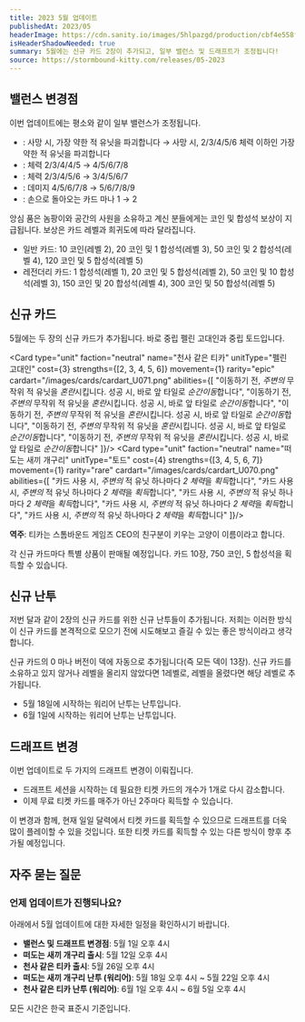 ```yaml
---
title: 2023 5월 업데이트
publishedAt: 2023/05
headerImage: https://cdn.sanity.io/images/5hlpazgd/production/cbf4e558f125219c9ae72350d893474371d405dd-1920x622.png
isHeaderShadowNeeded: true
summary: 5월에는 신규 카드 2장이 추가되고, 일부 밸런스 및 드래프트가 조정됩니다!
source: https://stormbound-kitty.com/releases/05-2023
---
```


<script>
    import Old from "$components/Old.svelte";
    import ImageBlock from "$components/ImageBlock.svelte";
    import FlexibleList from "$components/FlexibleList.svelte";
    import Icon from "$components/Icon.svelte";
    import Card from "$components/Card.svelte";
    import CardLink from "$components/CardLink.svelte";
    import Comment from "$components/Comment.svelte";
    import DiscountedBrawl from "$components/DiscountedBrawl.md";
</script>

## 밸런스 변경점
이번 업데이트에는 평소와 같이 일부 밸런스가 조정됩니다.

  - <CardLink target="앙심 품은 놈팡이" />: <Old>사망 시, 가장 약한 적 유닛을 파괴합니다</Old> → 사망 시, 2/3/4/5/6 체력 이하인 가장 약한 적 유닛을 파괴합니다
  - <CardLink target="장난꾸러기" />: 체력 <Old>2/3/4/4/5</Old> → 4/5/6/7/8
  - <CardLink target="시간의 사원" />: 체력 <Old>2/3/4/5/6</Old> → 3/4/5/6/7
  - <CardLink target="처형" />: 데미지 <Old>4/5/6/7/8</Old> → 5/6/7/8/9
  - <CardLink target="공간의 사원" />: 손으로 돌아오는 카드 마나 <Old>1</Old> → 2

<Comment>

앙심 품은 놈팡이와 공간의 사원을 소유하고 계신 분들에게는 코인 및 합성석 보상이 지급됩니다. 보상은 카드 레벨과 희귀도에 따라 달라집니다.

  - <Icon type="common" /> 일반 카드: <Icon type="coin" /> 10 코인(레벨 2), <Icon type="coin" /> 20 코인 및 <Icon type="stone" /> 1 합성석(레벨 3), <Icon type="coin" /> 50 코인 및 <Icon type="stone" /> 2 합성석(레벨 4), <Icon type="coin" /> 120 코인 및 <Icon type="stone" /> 5 합성석(레벨 5)
  - <Icon type="legendary" /> 레전더리 카드: <Icon type="stone" /> 1 합성석(레벨 1), <Icon type="coin" /> 20 코인 및 <Icon type="stone" /> 5 합성석(레벨 2), <Icon type="coin" /> 50 코인 및 <Icon type="stone" /> 10 합성석(레벨 3), <Icon type="coin" /> 150 코인 및 <Icon type="stone" /> 20 합성석(레벨 4), <Icon type="coin" /> 300 코인 및 <Icon type="stone" /> 50 합성석(레벨 5)

</Comment>

## 신규 카드
5월에는 두 장의 신규 카드가 추가됩니다. 바로 중립 펠린 고대인과 중립 토드입니다.

<Card type="unit" faction="neutral" name="천사 같은 티카" unitType="펠린 고대인" cost={3} strengths={[2, 3, 4, 5, 6]} movement={1} rarity="epic" cardart="/images/cards/cardart_U071.png" abilities={[
    "이동하기 전, *주변의* 무작위 적 유닛을 *혼란*시킵니다. 성공 시, 바로 앞 타일로 *순간이동*합니다",
    "이동하기 전, *주변의* 무작위 적 유닛을 *혼란*시킵니다. 성공 시, 바로 앞 타일로 *순간이동*합니다",
    "이동하기 전, *주변의* 무작위 적 유닛을 *혼란*시킵니다. 성공 시, 바로 앞 타일로 *순간이동*합니다",
    "이동하기 전, *주변의* 무작위 적 유닛을 *혼란*시킵니다. 성공 시, 바로 앞 타일로 *순간이동*합니다",
    "이동하기 전, *주변의* 무작위 적 유닛을 *혼란*시킵니다. 성공 시, 바로 앞 타일로 *순간이동*합니다"
]}/>
<Card type="unit" faction="neutral" name="떠도는 새끼 개구리" unitType="토드" cost={4} strengths={[3, 4, 5, 6, 7]} movement={1} rarity="rare" cardart="/images/cards/cardart_U070.png" abilities={[
    "카드 사용 시, *주변의* 적 유닛 하나마다 *2 체력*을 *획득*합니다",
    "카드 사용 시, *주변의* 적 유닛 하나마다 *2 체력*을 *획득*합니다",
    "카드 사용 시, *주변의* 적 유닛 하나마다 *2 체력*을 *획득*합니다",
    "카드 사용 시, *주변의* 적 유닛 하나마다 *2 체력*을 *획득*합니다",
    "카드 사용 시, *주변의* 적 유닛 하나마다 *2 체력*을 *획득*합니다"
]}/>

<Comment>

**역주**: 티카는 스톰바운드 게임즈 CEO의 친구분이 키우는 고양이 이름이라고 합니다.

</Comment>

각 신규 카드마다 특별 상품이 판매될 예정입니다. 카드 10장, <Icon type="coin" /> 750 코인, <Icon type="stone" /> 5 합성석을 획득할 수 있습니다.

## 신규 난투
저번 달과 같이 2장의 신규 카드를 위한 신규 난투들이 추가됩니다. 저희는 이러한 방식이 신규 카드를 본격적으로 모으기 전에 시도해보고 즐길 수 있는 좋은 방식이라고 생각합니다.

신규 카드의 0 마나 버전이 덱에 자동으로 추가됩니다(즉 모든 덱이 13장). 신규 카드를 소유하고 있지 않거나 레벨을 올리지 않았다면 1레벨로, 레벨을 올렸다면 해당 레벨로 추가됩니다.

  - 5월 18일에 시작하는 워리어 난투는 <CardLink target="천사 같은 티카" /> 난투입니다.
  - 6월 1일에 시작하는 워리어 난투는 <CardLink target="떠도는 새끼 개구리" /> 난투입니다.

## 드래프트 변경
이번 업데이트로 두 가지의 드래프트 변경이 이뤄집니다.

  - 드래프트 세션을 시작하는 데 필요한 티켓 카드의 개수가 1개로 다시 감소합니다.
  - 이제 무료 티켓 카드를 매주가 아닌 2주마다 획득할 수 있습니다.

이 변경과 함께, 현재 일일 달력에서 티켓 카드를 획득할 수 있으므로 드래프트를 더욱 많이 플레이할 수 있을 것입니다. 또한 티켓 카드를 획득할 수 있는 다른 방식이 향후 추가될 예정입니다.

## 자주 묻는 질문
### 언제 업데이트가 진행되나요?
아래에서 5월 업데이트에 대한 자세한 일정을 확인하시기 바랍니다.

  - **밸런스 및 드래프트 변경점**: 5월 1일 오후 4시
  - **떠도는 새끼 개구리 출시**: 5월 12일 오후 4시
  - **천사 같은 티카 출시**: 5월 26일 오후 4시
  - **떠도는 새끼 개구리 난투 (워리어)**: 5월 18일 오후 4시 ~ 5월 22일 오후 4시
  - **천사 같은 티카 난투 (워리어)**: 6월 1일 오후 4시 ~ 6월 5일 오후 4시

모든 시간은 한국 표준시 기준입니다.